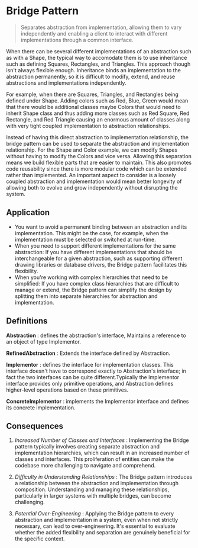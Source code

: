 # Bridge Pattern

> Separates abstraction from implementation, allowing them to vary independently and enabling a client to interact with different implementations through a common interface.

When there can be several different implementations of an abstraction such as with a Shape, the typical way to accomodate them is to use inheritance such as defining Squares, Rectangles, and Triangles. This approach though isn't always flexible enough. Inheritance binds an implementation to the abstraction permanently, so it is difficult to modify, extend, and reuse abstractions and implementations independently.

For example, when there are Squares, Triangles, and Rectangles being defined under Shape. Adding colors such as Red, Blue, Green would mean that there would be additional classes maybe Colors that would need to inherit Shape class and thus adding more classes such as Red Square, Red Rectangle, and Red Triangle causing an enormous amount of classes along with very tight coupled implementation to abstraction relationships.

Instead of having this direct abstraction to implementation relationship, the bridge pattern can be used to separate the abstraction and implementation relationship. For the Shape and Color example, we can modify Shapes without having to modify the Colors and vice versa. Allowing this separation means we build flexible parts that are easier to maintain. This also promotes code reusability since there is more modular code which can be extended rather than implemented. An important aspect to consider is a loosely coupled abstraction and implementation would mean better longevity of allowing both to evolve and grow independently without disrupting the system.

## Application

- You want to avoid a permanent binding between an abstraction and its implementation. This might be the case, for example, when the implementation must be selected or switched at run-time.
- When you need to support different implementations for the same abstraction: If you have different implementations that should be interchangeable for a given abstraction, such as supporting different drawing libraries or database drivers, the Bridge pattern facilitates this flexibility.
- When you're working with complex hierarchies that need to be simplified: If you have complex class hierarchies that are difficult to manage or extend, the Bridge pattern can simplify the design by splitting them into separate hierarchies for abstraction and implementation.

## Definitions

**Abstraction**
: defines the abstraction's interface, Maintains a reference to an object of type Implementor.

**RefinedAbstraction**
: Extends the interface defined by Abstraction.

**Implementor**
: defines the interface for implementation classes. This interface doesn't have to correspond exactly to Abstraction's interface; in fact the two interfaces can be quite different.Typically the Implementor interface provides only primitive operations, and Abstraction defines higher-level operations based on these primitives.

**ConcreteImplementor**
: implements the Implementor interface and defines its concrete
implementation.

## Consequences

1. _Increased Number of Classes and Interfaces_
   : Implementing the Bridge pattern typically involves creating separate abstraction and implementation hierarchies, which can result in an increased number of classes and interfaces. This proliferation of entities can make the codebase more challenging to navigate and comprehend.

2. _Difficulty in Understanding Relationships_
   : The Bridge pattern introduces a relationship between the abstraction and implementation through composition. Understanding and managing these relationships, particularly in larger systems with multiple bridges, can become challenging.

3. _Potential Over-Engineering_
   : Applying the Bridge pattern to every abstraction and implementation in a system, even when not strictly necessary, can lead to over-engineering. It's essential to evaluate whether the added flexibility and separation are genuinely beneficial for the specific context.
